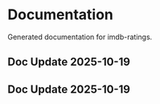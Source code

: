 # Documentation

Generated documentation for imdb-ratings.

## Doc Update 2025-10-19

## Doc Update 2025-10-19
